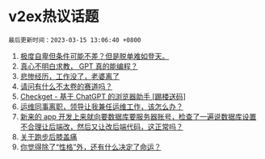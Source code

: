 # v2ex热议话题

`最后更新时间：2023-03-15 13:06:40 +0800`

1. [极度自卑但条件可能不差？但是脱单难如登天。](https://www.v2ex.com/t/924027)
1. [真心不明白求教， GPT 真的能编程？](https://www.v2ex.com/t/924080)
1. [悲惨经历，工作没了，老婆离了](https://www.v2ex.com/t/924034)
1. [请问有什么不太卷的赛道吗？](https://www.v2ex.com/t/923989)
1. [Checkget - 基于 ChatGPT 的浏览器助手 [踢楼送码]](https://www.v2ex.com/t/923908)
1. [运维同事离职，领导让我兼任运维工作，该怎么办？](https://www.v2ex.com/t/924055)
1. [新来的 app 开发上来就向要数据库要服务器账号，检查了一遍说数据库设置不合理让后端改，然后又让改后端代码，这正常吗？](https://www.v2ex.com/t/923925)
1. [关于跑步后膝盖痛](https://www.v2ex.com/t/924096)
1. [你觉得除了“性格”外，还有什么决定了命运？](https://www.v2ex.com/t/923958)

